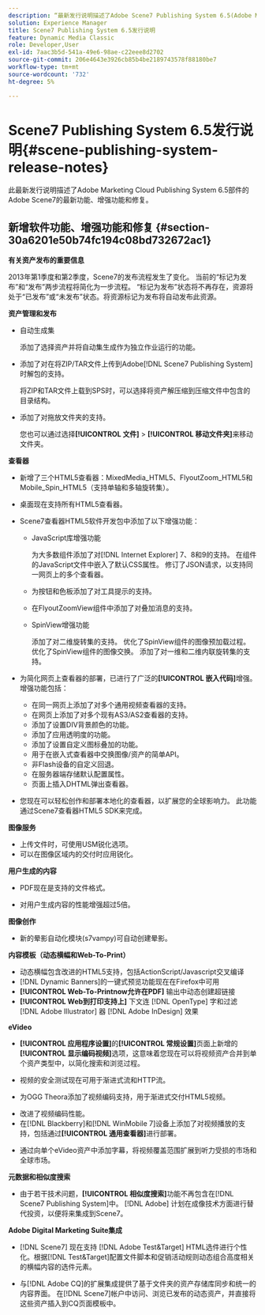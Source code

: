 ```yaml
---
description: “最新发行说明描述了Adobe Scene7 Publishing System 6.5(Adobe Marketing Cloud中Adobe Experience Manager解决方案的一部分)的最新功能、增强功能和修复。”
solution: Experience Manager
title: Scene7 Publishing System 6.5发行说明
feature: Dynamic Media Classic
role: Developer,User
exl-id: 7aac3b5d-541a-49e6-98ae-c22eee8d2702
source-git-commit: 206e4643e3926cb85b4be2189743578f88180be7
workflow-type: tm+mt
source-wordcount: '732'
ht-degree: 5%

---
```


# Scene7 Publishing System 6.5发行说明{#scene-publishing-system-release-notes}

此最新发行说明描述了Adobe Marketing Cloud Publishing System 6.5部件的Adobe Scene7的最新功能、增强功能和修复。

## 新增软件功能、增强功能和修复 {#section-30a6201e50b74fc194c08bd732672ac1}

**有关资产发布的重要信息**

2013年第1季度和第2季度，Scene7的发布流程发生了变化。 当前的“标记为发布”和“发布”两步流程将简化为一步流程。 “标记为发布”状态将不再存在，资源将处于“已发布”或“未发布”状态。将资源标记为发布将自动发布此资源。

**资产管理和发布**

* 自动生成集

   添加了选择资产并将自动集生成作为独立作业运行的功能。
* 添加了对在将ZIP/TAR文件上传到Adobe[!DNL Scene7 Publishing System]时解包的支持。

   将ZIP和TAR文件上载到SPS时，可以选择将资产解压缩到压缩文件中包含的目录结构。

* 添加了对拖放文件夹的支持。

   您也可以通过选择&#x200B;**[!UICONTROL 文件]** > **[!UICONTROL 移动文件夹]**&#x200B;来移动文件夹。

**查看器**

* 新增了三个HTML5查看器：MixedMedia_HTML5、FlyoutZoom_HTML5和Mobile_Spin_HTML5（支持单轴和多轴旋转集）。

<!-- 
  [More information](http://help.adobe.com/en_US/scene7/using/WS6E593DEA-7D81-4cd6-84B0-85E8BB274176.html#WS1c46793299cf21d77e926d1613177f0a020-8000.html).  -->
* 桌面现在支持所有HTML5查看器。

<!--   [More information](http://help.adobe.com/en_US/scene7/using/WS6E593DEA-7D81-4cd6-84B0-85E8BB274176.html#WS1c46793299cf21d77e926d1613177f0a020-8000.html). -->
* Scene7查看器HTML5软件开发包中添加了以下增强功能：

   * JavaScript库增强功能

      为大多数组件添加了对[!DNL Internet Explorer] 7、8和9的支持。 在组件的JavaScript文件中嵌入了默认CSS属性。 修订了JSON请求，以支持同一网页上的多个查看器。

   * 为按钮和色板添加了对工具提示的支持。
   * 在FlyoutZoomView组件中添加了对叠加消息的支持。
   * SpinView增强功能

      添加了对二维旋转集的支持。 优化了SpinView组件的图像预加载过程。 优化了SpinView组件的图像交换。 添加了对一维和二维内联旋转集的支持。

* 为简化网页上查看器的部署，已进行了广泛的&#x200B;**[!UICONTROL 嵌入代码]**&#x200B;增强。 增强功能包括：

   * 在同一网页上添加了对多个通用视频查看器的支持。
   * 在网页上添加了对多个现有AS3/AS2查看器的支持。
   * 添加了设置DIV背景颜色的功能。
   * 添加了应用透明度的功能。
   * 添加了设置自定义图标叠加的功能。
   * 用于在嵌入式查看器中交换图像/资产的简单API。
   * 非Flash设备的自定义回退。
   * 在服务器端存储默认配置属性。
   * 页面上插入DHTML弹出查看器。

* 您现在可以轻松创作和部署本地化的查看器，以扩展您的全球影响力。 此功能通过Scene7查看器HTML5 SDK来完成。

**图像服务**

* 上传文件时，可使用USM锐化选项。
* 可以在图像区域内的交付时应用锐化。

**用户生成的内容**

* PDF现在是支持的文件格式。

<!--   [More information](http://help.adobe.com/en_US/scene7/using/WSe8b0455615e2dc47-2df907a712f31201b35-8000.html).  -->
* 对用户生成内容的性能增强超过5倍。

**图像创作**

* 新的晕影自动化模块(s7vampy)可自动创建晕影。

**内容模板（动态横幅和Web-To-Print）**

* 动态横幅包含改进的HTML5支持，包括ActionScript/Javascript交叉编译
* [!DNL Dynamic Banners]的一键式预览功能现在在Firefox中可用
* **[!UICONTROL Web-To-Printnow允许在PDF]** 输出中动态创建超链接
* **[!UICONTROL Web到打印支持上]** 下文连 [!DNL OpenType] 字和过滤 [!DNL Adobe Illustrator] 器 [!DNL Adobe InDesign] 效果

**eVideo**

* **[!UICONTROL 应用程序设置]**&#x200B;的&#x200B;**[!UICONTROL 常规设置]**&#x200B;页面上新增的&#x200B;**[!UICONTROL 显示编码视频]**&#x200B;选项，这意味着您现在可以将视频资产合并到单个资产类型中，以简化搜索和浏览过程。

<!--   [More information](http://help.adobe.com/en_US/scene7/using/WSCCBA9D3A-06A3-4f29-AF6B-36CBB2A655F1.html).  -->

* 视频的安全测试现在可用于渐进式流和HTTP流。

<!--   [More information](http://help.adobe.com/en_US/scene7/using/WSd968ca97bf01df72-5efde3a123268dd80f5-8000.html). -->
* 为OGG Theora添加了视频编码支持，用于渐进式交付HTML5视频。

<!--   [More information](http://help.adobe.com/en_US/scene7/using/WSE86ACF2B-BD50-4c48-A1D7-9CD4405B62D0.html#WS1c46793299cf21d7-39fae9c1131ba8968f7-7fff.html). -->
* 改进了视频编码性能。
* 在[!DNL Blackberry]和[!DNL WinMobile 7]设备上添加了对视频播放的支持，包括通过&#x200B;**[!UICONTROL 通用查看器]**&#x200B;进行部署。

<!--   [More information](http://help.adobe.com/en_US/scene7/using/WS6E593DEA-7D81-4cd6-84B0-85E8BB274176.html#WS1c46793299cf21d77e926d1613177f0a020-8000.html) or the [eVideo chapter](http://help.adobe.com/en_US/scene7/using/WS53492AE1-6029-45d8-BF80-F4B5CF33EB08.html). -->

* 通过向单个eVideo资产中添加字幕，将视频覆盖范围扩展到听力受损的市场和全球市场。

<!--   See [More information](http://help.adobe.com/en_US/scene7/using/WS98ca2e6790647c06-6f6f53e137b959f094-8000.html). -->

**元数据和相似度搜索**

* 由于若干技术问题，**[!UICONTROL 相似度搜索]**&#x200B;功能不再包含在[!DNL Scene7 Publishing System]中。 [!DNL Adobe] 计划在成像技术方面进行替代投资，以便将来集成到Scene7。

**Adobe Digital Marketing Suite集成**

* [!DNL Scene7] 现在支持 [!DNL Adobe Test&Target] HTML选件进行个性化。根据[!DNL Test&Target]配置文件脚本和促销活动规则动态组合高度相关的横幅内容的选件元素。

* 与[!DNL Adobe CQ]的扩展集成提供了基于文件夹的资产存储库同步和统一的内容界面。 在[!DNL Scene7]帐户中访问、浏览已发布的动态资产，并直接将这些资产插入到CQ页面模板中。
